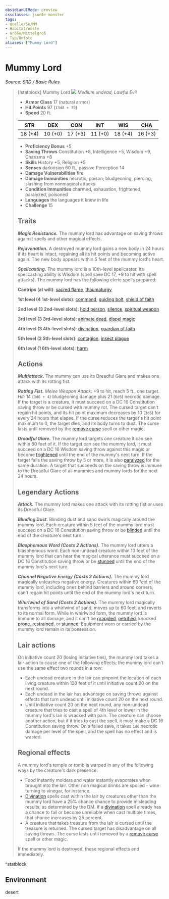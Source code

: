 ```yaml
---
obsidianUIMode: preview
cssclasses: json5e-monster
tags:
- Quelle/5e/MM
- Habitat/Wüste
- Größe/Mittelgroß
- Typ/Untote
aliases: ["Mummy Lord"]
---
```

# Mummy Lord
*Source: SRD / Basic Rules*  

> [!statblock] Mummy Lord
> ![](compendium/bestiary/undead/token/mummy-lord.png#token)
> *Medium undead, Lawful Evil*
> 
> - **Armor Class** 17  (natural armor)
> - **Hit Points** 97 (`13d8 + 39`)
> - **Speed** 20 ft.
> 
> |STR|DEX|CON|INT|WIS|CHA|
> |:---:|:---:|:---:|:---:|:---:|:---:|
> |18 (+4)|10 (+0)|17 (+3)|11 (+0)|18 (+4)|16 (+3)|
> 
> - **Proficiency Bonus** +5
> - **Saving Throws** Constitution +8, Intelligence +5, Wisdom +9, Charisma +8
> - **Skills** History +5, Religion +5
> - **Senses** darkvision 60 ft., passive Perception 14
> - **Damage Vulnerabilities** fire
> - **Damage Immunities** necrotic; poison; bludgeoning, piercing, slashing from nonmagical attacks
> - **Condition Immunities** charmed, exhaustion, frightened, paralyzed, poisoned
> - **Languages** the languages it knew in life
> - **Challenge** 15
> 
> ## Traits
> 
> ***Magic Resistance.*** The mummy lord has advantage on saving throws against spells and other magical effects.
> 
> ***Rejuvenation.*** A destroyed mummy lord gains a new body in 24 hours if its heart is intact, regaining all its hit points and becoming active again. The new body appears within 5 feet of the mummy lord's heart.
> 
> ***Spellcasting.*** The mummy lord is a 10th-level spellcaster. Its spellcasting ability is Wisdom (spell save DC 17, +9 to hit with spell attacks). The mummy lord has the following cleric spells prepared:
> 
> **Cantrips (at will)**: [sacred flame](compendium/spells/sacred-flame.md), [thaumaturgy](compendium/spells/thaumaturgy.md)
> 
> **1st level (4 1st-level slots)**: [command](compendium/spells/command.md), [guiding bolt](compendium/spells/guiding-bolt.md), [shield of faith](compendium/spells/shield-of-faith.md)
> 
> **2nd level (3 2nd-level slots)**: [hold person](compendium/spells/hold-person.md), [silence](compendium/spells/silence.md), [spiritual weapon](compendium/spells/spiritual-weapon.md)
> 
> **3rd level (3 3rd-level slots)**: [animate dead](compendium/spells/animate-dead.md), [dispel magic](compendium/spells/dispel-magic.md)
> 
> **4th level (3 4th-level slots)**: [divination](compendium/spells/divination.md), [guardian of faith](compendium/spells/guardian-of-faith.md)
> 
> **5th level (2 5th-level slots)**: [contagion](compendium/spells/contagion.md), [insect plague](compendium/spells/insect-plague.md)
> 
> **6th level (1 6th-level slots)**: [harm](compendium/spells/harm.md)
> 
> ## Actions
> 
> ***Multiattack.*** The mummy can use its Dreadful Glare and makes one attack with its rotting fist.
> 
> ***Rotting Fist.*** *Melee Weapon Attack:* +9 to hit, reach 5 ft., one target. *Hit:* 14 (`3d6 + 4`) bludgeoning damage plus 21 (`6d6`) necrotic damage. If the target is a creature, it must succeed on a DC 16 Constitution saving throw or be cursed with mummy rot. The cursed target can't regain hit points, and its hit point maximum decreases by 10 (`3d6`) for every 24 hours that elapse. If the curse reduces the target's hit point maximum to 0, the target dies, and its body turns to dust. The curse lasts until removed by the [remove curse](compendium/spells/remove-curse.md) spell or other magic.
> 
> ***Dreadful Glare.*** The mummy lord targets one creature it can see within 60 feet of it. If the target can see the mummy lord, it must succeed on a DC 16 Wisdom saving throw against this magic or become [frightened](rules/conditions.md#frightened) until the end of the mummy's next turn. If the target fails the saving throw by 5 or more, it is also [paralyzed](rules/conditions.md#paralyzed) for the same duration. A target that succeeds on the saving throw is immune to the Dreadful Glare of all mummies and mummy lords for the next 24 hours.
> 
> ## Legendary Actions
> 
> ***Attack.*** The mummy lord makes one attack with its rotting fist or uses its Dreadful Glare.
> 
> ***Blinding Dust.*** Blinding dust and sand swirls magically around the mummy lord. Each creature within 5 feet of the mummy lord must succeed on a DC 16 Constitution saving throw or be [blinded](rules/conditions.md#blinded) until the end of the creature's next turn.
> 
> ***Blasphemous Word (Costs 2 Actions).*** The mummy lord utters a blasphemous word. Each non-undead creature within 10 feet of the mummy lord that can hear the magical utterance must succeed on a DC 16 Constitution saving throw or be [stunned](rules/conditions.md#stunned) until the end of the mummy lord's next turn.
> 
> ***Channel Negative Energy (Costs 2 Actions).*** The mummy lord magically unleashes negative energy. Creatures within 60 feet of the mummy lord, including ones behind barriers and around corners, can't regain hit points until the end of the mummy lord's next turn.
> 
> ***Whirlwind of Sand (Costs 2 Actions).*** The mummy lord magically transforms into a whirlwind of sand, moves up to 60 feet, and reverts to its normal form. While in whirlwind form, the mummy lord is immune to all damage, and it can't be [grappled](rules/conditions.md#grappled), [petrified](rules/conditions.md#petrified), knocked [prone](rules/conditions.md#prone), [restrained](rules/conditions.md#restrained), or [stunned](rules/conditions.md#stunned). Equipment worn or carried by the mummy lord remain in its possession.
> 
> ## Lair actions
> 
> On initiative count 20 (losing initiative ties), the mummy lord takes a lair action to cause one of the following effects; the mummy lord can't use the same effect two rounds in a row:
> 
> - Each undead creature in the lair can pinpoint the location of each living creature within 120 feet of it until initiative count 20 on the next round.  
> - Each undead in the lair has advantage on saving throws against effects that turn undead until initiative count 20 on the next round.  
> - Until initiative count 20 on the next round, any non-undead creature that tries to cast a spell of 4th level or lower in the mummy lord's lair is wracked with pain. The creature can choose another action, but if it tries to cast the spell, it must make a DC 16 Constitution saving throw. On a failed save, it takes `1d6` necrotic damage per level of the spell, and the spell has no effect and is wasted.  
> 
> ## Regional effects
> 
> A mummy lord's temple or tomb is warped in any of the following ways by the creature's dark presence:
> 
> - Food instantly molders and water instantly evaporates when brought into the lair. Other non magical drinks are spoiled - wine turning to vinegar, for instance.  
> - [Divination](compendium/spells/divination.md) spells cast within the lair by creatures other than the mummy lord have a 25% chance chance to provide misleading results, as determined by the DM. If a [divination](compendium/spells/divination.md) spell already has a chance to fail or become unreliable when cast multiple times, that chance increases by 25 percent.  
> - A creature that takes treasure from the lair is cursed until the treasure is returned. The cursed target has disadvantage on all saving throws. The curse lasts until removed by a [remove curse](compendium/spells/remove-curse.md) spell or other magic.  
> 
> If the mummy lord is destroyed, these regional effects end immediately.

^statblock

## Environment

desert